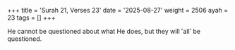 +++
title = 'Surah 21, Verses 23'
date = '2025-08-27'
weight = 2506
ayah = 23
tags = []
+++

He cannot be questioned about what He does, but they will ˹all˺ be questioned.